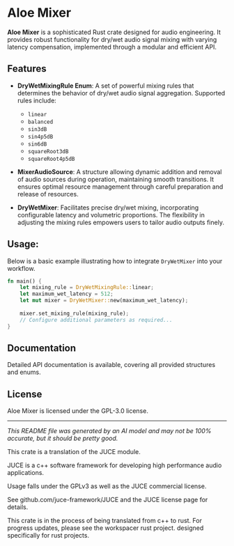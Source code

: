 # Aloe Mixer

**Aloe Mixer** is a sophisticated Rust crate designed for audio engineering. It provides robust functionality for dry/wet audio signal mixing with varying latency compensation, implemented through a modular and efficient API.

## Features

- **DryWetMixingRule Enum**: A set of powerful mixing rules that determines the behavior of dry/wet audio signal aggregation. Supported rules include:
  - `linear`
  - `balanced`
  - `sin3dB`
  - `sin4p5dB`
  - `sin6dB`
  - `squareRoot3dB`
  - `squareRoot4p5dB`

- **MixerAudioSource**: A structure allowing dynamic addition and removal of audio sources during operation, maintaining smooth transitions. It ensures optimal resource management through careful preparation and release of resources.

- **DryWetMixer**: Facilitates precise dry/wet mixing, incorporating configurable latency and volumetric proportions. The flexibility in adjusting the mixing rules empowers users to tailor audio outputs finely.

## Usage:

Below is a basic example illustrating how to integrate `DryWetMixer` into your workflow.

```rust
fn main() {
    let mixing_rule = DryWetMixingRule::linear;
    let maximum_wet_latency = 512;
    let mut mixer = DryWetMixer::new(maximum_wet_latency);
    
    mixer.set_mixing_rule(mixing_rule);
    // Configure additional parameters as required...
}
```

## Documentation

Detailed API documentation is available, covering all provided structures and enums.

## License

Aloe Mixer is licensed under the GPL-3.0 license.

---
*This README file was generated by an AI model and may not be 100% accurate, but it should be pretty good.*

This crate is a translation of the JUCE module.

JUCE is a c++ software framework for developing high performance audio applications.

Usage falls under the GPLv3 as well as the JUCE commercial license.

See github.com/juce-framework/JUCE and the JUCE license page for details.

This crate is in the process of being translated from c++ to rust. For progress updates, please see the workspacer rust project. designed specifically for rust projects.
